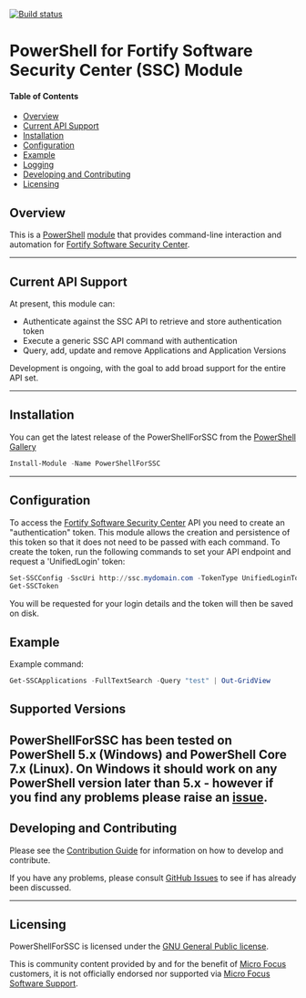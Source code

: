 [![Build status](https://ci.appveyor.com/api/projects/status/egkljq9ok9xhvnhh?svg=true)](https://ci.appveyor.com/project/akevinlee/powershellforssc)

# PowerShell for Fortify Software Security Center (SSC) Module

#### Table of Contents

*   [Overview](#overview)
*   [Current API Support](#current-api-support)
*   [Installation](#installation)
*   [Configuration](#configuration)
*   [Example](#example)
*   [Logging](#logging)
*   [Developing and Contributing](#developing-and-contributing)
*   [Licensing](#licensing)

## Overview

This is a [PowerShell](https://microsoft.com/powershell) [module](https://technet.microsoft.com/en-us/library/dd901839.aspx)
that provides command-line interaction and automation for [Fortify Software Security Center](https://www.microfocus.com/en-us/cyberres/application-security/software-security-center).

----------

## Current API Support

At present, this module can:
 * Authenticate against the SSC API to retrieve and store authentication token
 * Execute a generic SSC API command with authentication
 * Query, add, update and remove Applications and Application Versions

Development is ongoing, with the goal to add broad support for the entire API set.

----------

## Installation

You can get the latest release of the PowerShellForSSC from the [PowerShell Gallery](https://www.powershellgallery.com/packages/PowerShellForSSC)

```PowerShell
Install-Module -Name PowerShellForSSC
```

----------

## Configuration

To access the [Fortify Software Security Center](https://www.microfocus.com/en-us/cyberres/application-security/software-security-center) API you need 
to create an "authentication" token. This module allows the creation and persistence of this token so that it does not 
need to be passed with each command. To create the token, run the following commands to set your API endpoint and request a 
'UnifiedLogin' token:

```PowerShell
Set-SSCConfig -SscUri http://ssc.mydomain.com -TokenType UnifiedLoginToken
Get-SSCToken
```

You will be requested for your login details and the token will then be saved on disk.

## Example

Example command:

```powershell
Get-SSCApplications -FullTextSearch -Query "test" | Out-GridView
```

## Supported Versions

PowerShellForSSC has been tested on PowerShell 5.x (Windows) and PowerShell Core 7.x (Linux).
On Windows it should work on any PowerShell version later than 5.x - however if you find any problems
please raise an [issue](https://github.com/fortify-community-plugins/PowerShellForSSC/issues).
----------

## Developing and Contributing

Please see the [Contribution Guide](CONTRIBUTING.md) for information on how to develop and contribute.

If you have any problems, please consult [GitHub Issues](https://github.com/fortify-community-plugins/PowerShellForSSC/issues)
to see if has already been discussed.

----------

## Licensing

PowerShellForSSC is licensed under the [GNU General Public license](LICENSE).

This is community content provided by and for the benefit of [Micro Focus](https://www.microfocus.com/) customers, 
it is not officially endorsed nor supported via [Micro Focus Software Support](https://www.microfocus.com/en-us/support).


